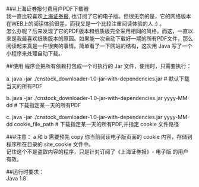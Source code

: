 ###上海证券报付费用户PDF下载器    
我一直比较喜欢[上海证券报](http://paper.cnstock.com/), 也订阅了它的电子版。但很无奈的是，它的网络版本在WEB上的阅读体验很差，而我又是一个比较注重阅读体验的人 :) 。    
怎么办呢？后来发现了它的PDF版本和纸质版完全采用相同的风格，而这，一直以来是我最喜欢纸质版本的原因。如果能一次自动下载好一期的所有PDF文件，那么阅读起来真是一件很爽的事情。简单看了一下网站的结构，这次用 Java 写了一个小程序来处理自动下载。

##使用
程序会把所有依赖打包成一个可执行的 Jar 文件，使用时，只需要执行：  
  
a. java -jar ./cnstock_downloader-1.0-jar-with-dependencies.jar             # 默认下载当天的所有PDF     

b. java -jar ./cnstock_downloader-1.0-jar-with-dependencies.jar yyyy-MM-dd  # 下载指定某一天的所有PDF     

c. java -jar ./cnstock_downloader-1.0-jar-with-dependencies.jar yyyy-MM-dd cookie_file_path  # 下载指定某一天的所有PDF,并指定 cookie 文件路径     

###注意：
a 和 b 需要预先 copy 你当前阅读电子版页面的 cookie 内容，存储到程序所在目录的 site_cookie 文件中。     
记住这个不是盗取内容的程序，只是针对订阅了《上海证券报》- 电子版 的用户有效。    

##运行时要求：   
Java 1.8   


